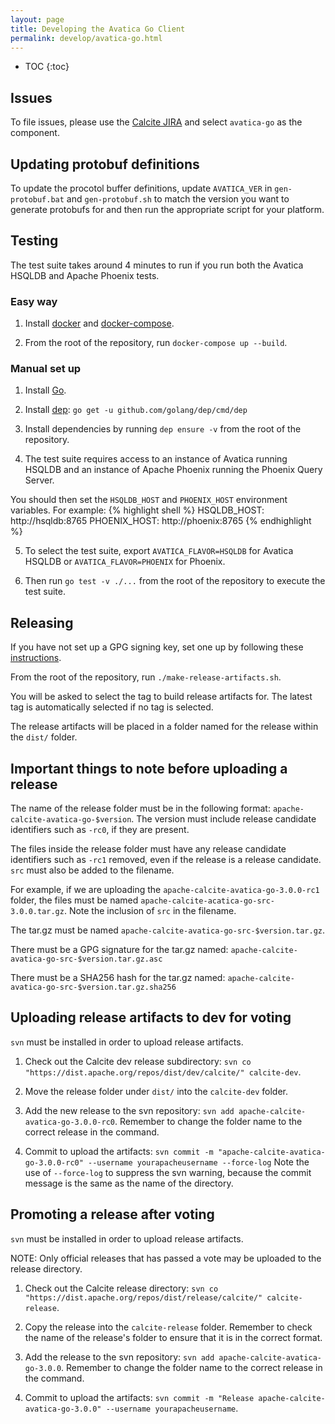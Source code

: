 ```yaml
---
layout: page
title: Developing the Avatica Go Client
permalink: develop/avatica-go.html
---
```


<!--
{% comment %}
Licensed to the Apache Software Foundation (ASF) under one or more
contributor license agreements.  See the NOTICE file distributed with
this work for additional information regarding copyright ownership.
The ASF licenses this file to you under the Apache License, Version 2.0
(the "License"); you may not use this file except in compliance with
the License.  You may obtain a copy of the License at

http://www.apache.org/licenses/LICENSE-2.0

Unless required by applicable law or agreed to in writing, software
distributed under the License is distributed on an "AS IS" BASIS,
WITHOUT WARRANTIES OR CONDITIONS OF ANY KIND, either express or implied.
See the License for the specific language governing permissions and
limitations under the License.
{% endcomment %}
-->

* TOC
{:toc}

## Issues

To file issues, please use the [Calcite JIRA](https://issues.apache.org/jira/projects/CALCITE/issues) and select `avatica-go`
as the component.

## Updating protobuf definitions

To update the procotol buffer definitions, update `AVATICA_VER` in `gen-protobuf.bat` and `gen-protobuf.sh` to match
the version you want to generate protobufs for and then run the appropriate script for your platform.

## Testing

The test suite takes around 4 minutes to run if you run both the Avatica HSQLDB and Apache Phoenix tests.

### Easy way
1. Install [docker](https://docs.docker.com/install/) and [docker-compose](https://docs.docker.com/compose/install/).

2. From the root of the repository, run `docker-compose up --build`.

### Manual set up
1. Install [Go](https://golang.org/doc/install).

2. Install [dep](https://github.com/golang/dep): `go get -u github.com/golang/dep/cmd/dep`

3. Install dependencies by running `dep ensure -v` from the root of the repository.

4. The test suite requires access to an instance of Avatica running HSQLDB and an instance of Apache Phoenix running the
Phoenix Query Server.

You should then set the `HSQLDB_HOST` and `PHOENIX_HOST` environment variables. For example:
{% highlight shell %}
HSQLDB_HOST: http://hsqldb:8765
PHOENIX_HOST: http://phoenix:8765
{% endhighlight %}

5. To select the test suite, export `AVATICA_FLAVOR=HSQLDB` for Avatica HSQLDB or `AVATICA_FLAVOR=PHOENIX` for Phoenix.

6. Then run `go test -v ./...` from the root of the repository to execute the test suite.

## Releasing
If you have not set up a GPG signing key, set one up by following these [instructions](https://www.apache.org/dev/openpgp.html#generate-key).

From the root of the repository, run `./make-release-artifacts.sh`.

You will be asked to select the tag to build release artifacts for. The latest tag is automatically selected if no tag is selected.

The release artifacts will be placed in a folder named for the release within the `dist/` folder.

## Important things to note before uploading a release
The name of the release folder must be in the following format: `apache-calcite-avatica-go-$version`. The version must 
include release candidate identifiers such as `-rc0`, if they are present.

The files inside the release folder must have any release candidate identifiers such as `-rc1` removed, even if the
release is a release candidate. `src` must also be added to the filename.

For example, if we are uploading the `apache-calcite-avatica-go-3.0.0-rc1` folder, the files must be named 
`apache-calcite-acatica-go-src-3.0.0.tar.gz`. Note the inclusion of `src` in the filename.

The tar.gz must be named `apache-calcite-avatica-go-src-$version.tar.gz`. 

There must be a GPG signature for the tar.gz named: `apache-calcite-avatica-go-src-$version.tar.gz.asc`

There must be a SHA256 hash for the tar.gz named: `apache-calcite-avatica-go-src-$version.tar.gz.sha256`

## Uploading release artifacts to dev for voting
`svn` must be installed in order to upload release artifacts.

1. Check out the Calcite dev release subdirectory: `svn co "https://dist.apache.org/repos/dist/dev/calcite/" calcite-dev`.

2. Move the release folder under `dist/` into the `calcite-dev` folder.

3. Add the new release to the svn repository: `svn add apache-calcite-avatica-go-3.0.0-rc0`. Remember to change the folder name to the
correct release in the command.

4. Commit to upload the artifacts: `svn commit -m "apache-calcite-avatica-go-3.0.0-rc0" --username yourapacheusername --force-log`
Note the use of `--force-log` to suppress the svn warning, because the commit message is the same as the name of the directory.

## Promoting a release after voting
`svn` must be installed in order to upload release artifacts.

NOTE: Only official releases that has passed a vote may be uploaded to the release directory.

1. Check out the Calcite release directory: `svn co "https://dist.apache.org/repos/dist/release/calcite/" calcite-release`.

2. Copy the release into the `calcite-release` folder. Remember to check the name of the release's folder to ensure that it is in
the correct format.

3. Add the release to the svn repository: `svn add apache-calcite-avatica-go-3.0.0`. Remember to change the folder name to the
correct release in the command.

4. Commit to upload the artifacts: `svn commit -m "Release apache-calcite-avatica-go-3.0.0" --username yourapacheusername`.